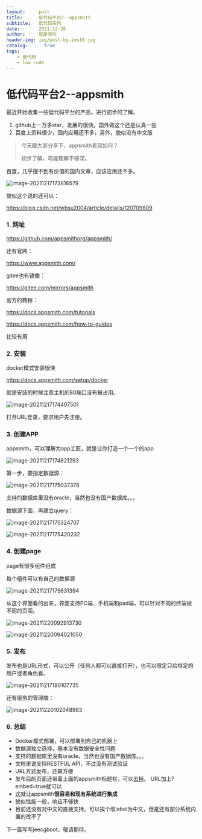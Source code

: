 ```yaml
---
layout:     post
title:      低代码平台2--appsmith
subtitle:   低代码系列
date:       2021-12-20
author:     就是我啦
header-img: img/post-bg-ios10.jpg
catalog: 	  true
tags:
    - 低代码    
    - low code      
---
```


# 低代码平台2--appsmith

最近开始收集一些低代码平台的产品，进行初步的了解。

1. github上一万多star，发展的很快。国外做这个还是认真一些
2. 百度上资料很少，国内应用还不多，另外，貌似没有中文版



> 今天跟大家分享下，appsmith表现如何？
>
> 初步了解，可能理解不够深。



百度，几乎搜不到有价值的国内文章，应该应用还不多。

![image-20211217173816579](https://gitee.com/shenyao/sohossl/raw/master/images/image-20211217173816579.png)



貌似这个说的还可以：

https://blog.csdn.net/wbsu2004/article/details/120709809



### 1. 网址

https://github.com/appsmithorg/appsmith/

还有官网：

https://www.appsmith.com/

gitee也有镜像：

https://gitee.com/mirrors/appsmith

官方的教程：

https://docs.appsmith.com/tutorials

https://docs.appsmith.com/how-to-guides

比较有用



### 2. 安装

docker模式安装很快

https://docs.appsmith.com/setup/docker

就是安装的时候注意主机的80端口没有被占用。

![image-20211217174407501](https://gitee.com/shenyao/sohossl/raw/master/images/image-20211217174407501.png)

打开URL登录，要求用户先注册。



### 3. 创建APP

appsmith，可以理解为app工匠，就是让你打造一个一个的app

![image-20211217174821293](https://gitee.com/shenyao/sohossl/raw/master/images/image-20211217174821293.png)



第一步，要指定数据源：

![image-20211217175037378](https://gitee.com/shenyao/sohossl/raw/master/images/image-20211217175037378.png)

支持的数据库里没有oracle，当然也没有国产数据库。。。

数据源下面，再建立query：

![image-20211217175324707](https://gitee.com/shenyao/sohossl/raw/master/images/image-20211217175324707.png)



![image-20211217175420232](https://gitee.com/shenyao/sohossl/raw/master/images/image-20211217175420232.png)

### 4. 创建page

page有很多组件组成

每个组件可以有自己的数据源

![image-20211217175631394](https://gitee.com/shenyao/sohossl/raw/master/images/image-20211217175631394.png)



从这个界面看的出来，界面支持PC端、手机端和pad端，可以针对不同的终端做不同的页面。

![image-20211220092913730](https://gitee.com/shenyao/sohossl/raw/master/images/image-20211220092913730.png)



![image-20211220094021050](https://gitee.com/shenyao/sohossl/raw/master/images/image-20211220094021050.png)

### 5. 发布

发布也是URL形式，可以公开（任何人都可以直接打开），也可以限定只给特定的用户或者角色看。

![image-20211217180107735](https://gitee.com/shenyao/sohossl/raw/master/images/image-20211217180107735.png)

还有服务的管理端：

![image-20211220102048983](https://gitee.com/shenyao/sohossl/raw/master/images/image-20211220102048983.png)

### 6. 总结

- Docker模式部署，可以部署到自己的机器上
- 数据源独立选择，基本没有数据安全性问题
- 支持的数据库里没有oracle，当然也没有国产数据库。。。
- 文档里说支持RESTFUL API，不过没有测试验证
- URL方式发布，还算方便
- 发布后的页面还带着上面的appsmith标题栏，可以[去掉](https://docs.appsmith.com/how-to-guides/embed-appsmith-into-existing-application)。 URL加上?embed=true就可以
- 这就让appsmith**很容易和现有系统进行集成**
- 貌似性能一般，响应不够快
- 目前还没有对中文的直接支持。可以挨个改label为中文，但是还有部分系统内置的改不了



下一篇写写jeecgboot，敬请期待。
